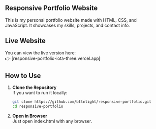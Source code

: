 ## Responsive Portfolio Website

This is my personal portfolio website made with HTML, CSS, and JavaScript. It showcases my skills, projects, and contact info.

## Live Website

You can view the live version here:  
👉 [responsive-portfolio-iota-three.vercel.app]

## How to Use

1. **Clone the Repository**  
   If you want to run it locally:

   ```bash
   git clone https://github.com/bttnlight/responsive-portfolio.git
   cd responsive-portfolio

   ```

2. **Open in Browser**  
   Just open index.html with any browser.
